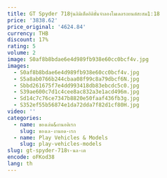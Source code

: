 ```yaml
---
title: GT Spyder 718รุ่นลิมิเต็ดอิดิชั่นจำลองโมเดลรถยนต์สะสม1:18
price: '3838.62'
price_original: '4624.84'
currency: THB
discount: 17%
rating: 5
volume: 2
image: S0af8b8bdae6e4d989fb938e60cc0bcf4v.jpg
images:
  - S0af8b8bdae6e4d989fb938e60cc0bcf4v.jpg
  - S5a8ab0766b244cbaa08f99c8a79dbcf6N.jpg
  - Sbbd261675f7e4dd993418db83ebcdc5c0.jpg
  - S39ae600c7d1c4cee8ac832a3e1acd496m.jpg
  - Sd14c7c76ce7347b8820e50faaf436fb3g.jpg
  - S352ef55b56874e1da72dda7f82d1cf80H.jpg
video: ''
categories:
  - name: ของเล่น&งานอดิเรก
    slug: ของเล-งานอด-เรก
  - name: Play Vehicles & Models
    slug: play-vehicles-models
slug: gt-spyder-718ร-นล-เต
encode: oFKod38
lang: th
---
```

  